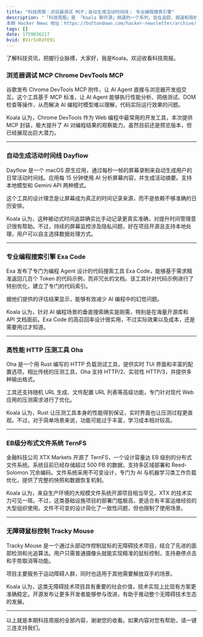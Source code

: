 ```yaml
---
title: "科技周报｜浏览器调试 MCP；自动生成活动时间线； 专业编程搜索引擎"
description: "「科技周报」是 「Koala 聊开源」频道的一个系列，旨在追踪、报道和简析最新科技动态和趋势，自 2022年1月16日起每周日发布。大家可以访问「Koala 聊开源」官网 https://koala-oss.app 的「科技周报」数据库，搜索查询已发布项目的图文。
本期 Hacker News 地址：https://buttondown.com/hacker-newsletter/archive/764/"
tags: []
date: 1759036217
bvid: BV1rSnRzFE9i
---
```

了解科技资讯，把握行业脉搏，大家好，我是Koala。欢迎收看科技周报。

### 浏览器调试 MCP Chrome DevTools MCP

谷歌发布 Chrome DevTools MCP 附件，让 AI Agent 直接与浏览器开发组交互。这个工具基于 MCP 标准，让 AI Agent 能够执行性能分析、网络测试、DOM 检查等操作，从而解决 AI 编程时模型难以理解，代码实际运行效果的问题。

Koala 认为，Chrome DevTools 作为 Web 编程中最常用的开发工具，本次提供 MCP 封装，极大提升了 AI 对编程结果的观察能力。虽然目前还是预览版本，但已经展现出巨大潜力。

---

### 自动生成活动时间线 Dayflow

Dayflow 是一个 macOS 原生应用，通过每秒一帧的屏幕录制来自动生成用户的日常活动时间线。应用每 15 分钟使用 AI 分析屏幕内容，并生成活动摘要。支持本地模型和 Gemini API 两种模式。

这个工具的设计理念是让屏幕成为真正的时间记录来源，而不是依赖不够准确的日历安排。

Koala 认为，这种被动式时间追踪确实比手动记录更真实准确，对提升时间管理意识很有帮助。不过，持续的屏幕监控涉及隐私问题，好在项目开源且支持本地处理，用户可以自主选择数据处理方式。

---

### 专业编程搜索引擎 Exa Code

Exa 发布了专门为编程 Agent 设计的代码搜索工具 Exa Code，能够基于需求精准返回几百个 Token 的代码示例，而非冗长的文档。该工具针对代码示例进行了特别优化，建立了专门的代码索引。

据他们提供的评估结果显示，能够有效减少 AI 编程中的幻觉问题。

Koala 认为，针对 AI 编程场景的垂直搜索确实是刚需，特别是在海量开源库和 API 文档面前。Exa Code 的高召回率设计很实用，不过实际效果以及成本，还是需要用过才知道。

---

### 高性能 HTTP 压测工具 Oha

Oha 是一个用 Rust 编写的 HTTP 负载测试工具，提供实时 TUI 界面和丰富的配置选项。相比传统的压测工具，Oha 支持 HTTP/2、实验性 HTTP/3，并提供多种输出格式。

工具还支持随机 URL 生成、文件配置 URL 列表等高级功能，专门针对现代 Web 应用的压测需求进行了优化。

Koala 认为，Rust 让压测工具本身的性能得到保证，实时界面也让压测过程更直观。不过，对于简单场景来说，功能可能过于丰富，学习成本相对较高。

---

### EB级分布式文件系统 TernFS

金融科技公司 XTX Markets 开源了 TernFS，一个设计容量达 EB 级别的分布式文件系统。系统目前已经存储超过 500 PB 的数据，支持多区域部署和 Reed-Solomon 冗余编码。文件系统采用不可变设计，专门为 AI 与机器学习类工作负载优化，提供了完整的快照和数据恢复机制。

Koala 认为，来自生产环境的大规模文件系统开源项目相当罕见，XTX 的技术实力可见一斑。不过，这类基础设施项目的部署门槛极高，更适合有丰富运维经验的大型组织使用。文件不可变的设计简化了一致性问题，但也限制了使用场景。

---

### 无障碍鼠标控制 Tracky Mouse

Tracky Mouse 是一个通过头部动作控制鼠标的无障碍技术项目，结合了先进的面部检测和光追算法。用户只需普通摄像头就能实现精准的鼠标控制，支持悬停点击和手势取消等功能。

项目主要服务于运动障碍人群，同时也适用于其他需要解放双手的场景。

Koala 认为，这类无障碍技术项目具有重要的社会价值，技术实现上比现有方案更准确稳定。开源发布让更多开发者能够参与改进，有助于推动整个无障碍技术生态的发展。

---

以上就是本期科技周报的全部内容，谢谢您的收看。如果内容对您有帮助，请一键三连支持我们。

